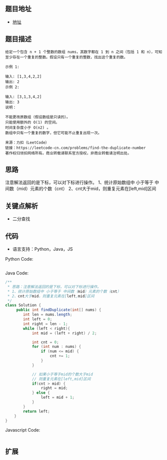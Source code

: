 ## 题目地址

- [地址](https://leetcode-cn.com/problems/find-the-duplicate-number/)

## 题目描述

```
给定一个包含 n + 1 个整数的数组 nums，其数字都在 1 到 n 之间（包括 1 和 n），可知至少存在一个重复的整数。假设只有一个重复的整数，找出这个重复的数。

示例 1:

输入: [1,3,4,2,2]
输出: 2
示例 2:

输入: [3,1,3,4,2]
输出: 3
说明：

不能更改原数组（假设数组是只读的）。
只能使用额外的 O(1) 的空间。
时间复杂度小于 O(n2) 。
数组中只有一个重复的数字，但它可能不止重复出现一次。

来源：力扣（LeetCode）
链接：https://leetcode-cn.com/problems/find-the-duplicate-number
著作权归领扣网络所有。商业转载请联系官方授权，非商业转载请注明出处。
```

## 思路
  注意解法返回的是下标，可以对下标进行操作。
 1、统计原始数组中 小于等于 中间数（mid）元素的个数（cnt）
 2、cnt大于mid，则重复元素在[left,mid]区间

## 关键点解析

- 二分查找

## 代码

- 语言支持：Python，Java，JS

Python Code:

```python
```

Java Code:

```java
/**
 * 思路：注意解法返回的是下标，可以对下标进行操作。
 * 1、统计原始数组中 小于等于 中间数（mid）元素的个数（cnt）
 * 2、cnt大于mid，则重复元素在[left,mid]区间
 */
class Solution {
     public int findDuplicate(int[] nums) {
        int len = nums.length;
        int left = 0;
        int right = len - 1;
        while (left < right){
            int mid = (left + right) / 2;

            int cnt = 0;
            for (int num : nums) {
                if (num <= mid) {
                    cnt += 1;
                }
            }

            // 如果小于等于mid的个数大于mid
            // 则重复元素在[left,mid]区间
            if(cnt > mid) {
                right = mid;
            } else {
                left = mid + 1;
            }
        }
        return left;
    }
}
```

Javascript Code:
```js

```

## 扩展


